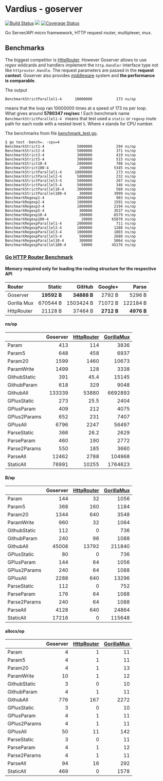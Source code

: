 Vardius - goserver
================
[![Build Status](https://travis-ci.org/vardius/goserver.svg?branch=master)](https://travis-ci.org/vardius/goserver) [![](https://godoc.org/github.com/vardius/goserver?status.svg)](http://godoc.org/github.com/vardius/goserver) [![Coverage Status](https://coveralls.io/repos/github/vardius/goserver/badge.svg?branch=master)](https://coveralls.io/github/vardius/goserver?branch=master)

Go Server/API micro framwework, HTTP request router, multiplexer, mux.

Benchmarks
----------------
The biggest competitor is [HttpRouter](https://github.com/julienschmidt/httprouter). However Goserver allows to use *regex* wildcards and handlers implement the `http.Handler` interface type not like `httprouter.Handle`. The request parameters are passed in the **request context**. Goserver also provides [middleware](middleware.md) system and **the performance is comparable**.

The output
```
BenchmarkStrictParallel1-4     	10000000	       173 ns/op
```
means that the loop ran 10000000 times at a speed of 173 ns per loop. What gives around **5780347 req/sec** !
Each benchmark name `BenchmarkStrictParallel1-4 ` means that test used a `static` or `regexp` route path for each node with a nested level `5`. Where `4` stands for CPU number.

The benchmarks from file [benchmark_test.go](benchmark_test.go).
```
$ go test -bench=. -cpu=4
BenchmarkStrict1-4             	 5000000	       294 ns/op
BenchmarkStrict2-4             	 5000000	       371 ns/op
BenchmarkStrict3-4             	 3000000	       419 ns/op
BenchmarkStrict5-4             	 3000000	       515 ns/op
BenchmarkStrict10-4            	 2000000	       708 ns/op
BenchmarkStrict100-4           	  200000	      5345 ns/op
BenchmarkStrictParallel1-4     	10000000	       173 ns/op
BenchmarkStrictParallel2-4     	 5000000	       232 ns/op
BenchmarkStrictParallel3-4     	 5000000	       267 ns/op
BenchmarkStrictParallel5-4     	 5000000	       346 ns/op
BenchmarkStrictParallel10-4    	 3000000	       560 ns/op
BenchmarkStrictParallel100-4   	  300000	      3999 ns/op
BenchmarkRegexp1-4             	 2000000	       903 ns/op
BenchmarkRegexp2-4             	 1000000	      1591 ns/op
BenchmarkRegexp3-4             	 1000000	      2194 ns/op
BenchmarkRegexp5-4             	  300000	      3537 ns/op
BenchmarkRegexp10-4            	  200000	      6579 ns/op
BenchmarkRegexp100-4           	   20000	     65070 ns/op
BenchmarkRegexpParallel1-4     	 2000000	       711 ns/op
BenchmarkRegexpParallel2-4     	 1000000	      1288 ns/op
BenchmarkRegexpParallel3-4     	 1000000	      1803 ns/op
BenchmarkRegexpParallel5-4     	  500000	      2688 ns/op
BenchmarkRegexpParallel10-4    	  300000	      5064 ns/op
BenchmarkRegexpParallel100-4   	   50000	     45176 ns/op
```
### [Go HTTP Router Benchmark](https://github.com/julienschmidt/go-http-routing-benchmark)
#### Memory required only for loading the routing structure for the respective API
| Router       | Static      | GitHub      | Google+    | Parse      |
|:-------------|------------:|------------:|-----------:|-----------:|
| Goserver     | __19592 B__ | __34888 B__ |  2792 B    | 5296 B     |
| Gorilla Mux  | 670544 B    | 1503424 B   |  71072 B   | 122184 B   |
| HttpRouter   | 21128 B     | 37464 B     | __2712 B__ | __4976 B__ |

#### ns/op
| | **Goserver** | [HttpRouter](https://github.com/julienschmidt/httprouter) | [GorillaMux](https://github.com/gorilla/mux) |
|:-------------|-------------:|------------:|--------------:|
| Param        | 413    | 114   | 3836    |
| Param5       | 648    | 458   | 6937    |
| Param20      | 1599   | 1460  | 10673   |
| ParamWrite   | 1499   | 128   | 3338    |
| GithubStatic | 391    | 45.4  | 15145   |
| GithubParam  | 618    | 329   | 9048    |
| GithubAll    | 133339 | 53880 | 6692893 |
| GPlusStatic  | 273    | 25.5  | 2404    |
| GPlusParam   | 409    | 212   | 4075    |
| GPlus2Params | 652    | 231   | 7407    |
| GPlusAll     | 6796   | 2247  | 56497   |
| ParseStatic  | 366    | 26.2  | 2629    |
| ParseParam   | 460    | 190   | 2772    |
| Parse2Params | 550    | 185   | 3660    |
| ParseAll     | 12462  | 2788  | 104968  |
| StaticAll    | 76991  | 10255 | 1764623 |
#### B/op
| | **Goserver** | [HttpRouter](https://github.com/julienschmidt/httprouter) | [GorillaMux](https://github.com/gorilla/mux) |
|:-------------|-----------:|------------:|-----------:|
| Param        | 144        | 32          | 1056       |
| Param5       | 368        | 160         | 1184       |
| Param20      | 1344       | 640         | 3548       |
| ParamWrite   | 960        | 32          | 1064       |
| GithubStatic | 112        | 0           | 736        |
| GithubParam  | 240        | 96          | 1088       |
| GithubAll    | 45008      | 13792       | 211840     |
| GPlusStatic  | 80         | 0           | 736        |
| GPlusParam   | 144        | 64          | 1056       |
| GPlus2Params | 240        | 64          | 1088       |
| GPlusAll     | 2288       | 640         | 13296      |
| ParseStatic  | 112        | 0           | 752        |
| ParseParam   | 176        | 64          | 1088       |
| Parse2Params | 240        | 64          | 1088       |
| ParseAll     | 4128       | 640         | 24864      |
| StaticAll    | 17216      | 0           | 115648     |
#### allocs/op
| | **Goserver** | [HttpRouter](https://github.com/julienschmidt/httprouter) | [GorillaMux](https://github.com/gorilla/mux) |
|:-------------|---------:|------------:|-------------:|
| Param        | 4        | 1           | 11           |
| Param5       | 4        | 1           | 11           |
| Param20      | 4        | 1           | 13           |
| ParamWrite   | 10       | 1           | 12           |
| GithubStatic | 3        | 0           | 10           |
| GithubParam  | 4        | 1           | 11           |
| GithubAll    | 776      | 167         | 2272         |
| GPlusStatic  | 3        | 0           | 10           |
| GPlusParam   | 4        | 1           | 11           |
| GPlus2Params | 4        | 1           | 11           |
| GPlusAll     | 50       | 11          | 142          |
| ParseStatic  | 3        | 0           | 11           |
| ParseParam   | 4        | 1           | 12           |
| Parse2Params | 4        | 1           | 11           |
| ParseAll     | 94       | 16          | 292          |
| StaticAll    | 469      | 0           | 1578         |
